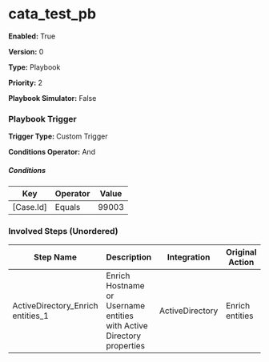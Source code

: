 # cata_test_pb




**Enabled:** True

**Version:** 0

**Type:** Playbook

**Priority:** 2

**Playbook Simulator:** False


### Playbook Trigger
**Trigger Type:** Custom Trigger

**Conditions Operator:** And

##### Conditions
|Key|Operator|Value|
|---|--------|-----|
|[Case.Id]|Equals|99003|


### Involved Steps (Unordered)
|Step Name|Description|Integration|Original Action|
|---------|-----------|-----------|---------------|
|ActiveDirectory_Enrich entities_1|Enrich Hostname or Username entities with Active Directory properties|ActiveDirectory|Enrich entities|

